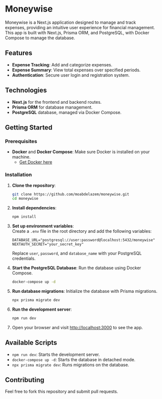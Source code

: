 # Moneywise

Moneywise is a Next.js application designed to manage and track expenses, providing an intuitive user experience for financial management. This app is built with Next.js, Prisma ORM, and PostgreSQL, with Docker Compose to manage the database.

## Features

- **Expense Tracking**: Add and categorize expenses.
- **Expense Summary**: View total expenses over specified periods.
- **Authentication**: Secure user login and registration system.

## Technologies

- **Next.js** for the frontend and backend routes.
- **Prisma ORM** for database management.
- **PostgreSQL** database, managed via Docker Compose.

## Getting Started

### Prerequisites

- **Docker** and **Docker Compose**: Make sure Docker is installed on your machine.
  - [Get Docker here](https://docs.docker.com/get-docker/)

### Installation

1. **Clone the repository**:

   ```bash
   git clone https://github.com/moabdelazem/moneywise.git
   cd moneywise
   ```

2. **Install dependencies**:

   ```bash
   npm install
   ```

3. **Set up environment variables**:  
   Create a `.env` file in the root directory and add the following variables:

   ```plaintext
   DATABASE_URL="postgresql://user:password@localhost:5432/moneywise"
   NEXTAUTH_SECRET="your_secret_key"
   ```

   Replace `user`, `password`, and `database_name` with your PostgreSQL credentials.

4. **Start the PostgreSQL Database**:
   Run the database using Docker Compose.

   ```bash
   docker-compose up -d
   ```

5. **Run database migrations**:
   Initialize the database with Prisma migrations.

   ```bash
   npx prisma migrate dev
   ```

6. **Run the development server**:

   ```bash
   npm run dev
   ```

7. Open your browser and visit [http://localhost:3000](http://localhost:3000) to see the app.

## Available Scripts

- `npm run dev`: Starts the development server.
- `docker-compose up -d`: Starts the database in detached mode.
- `npx prisma migrate dev`: Runs migrations on the database.

## Contributing

Feel free to fork this repository and submit pull requests.
